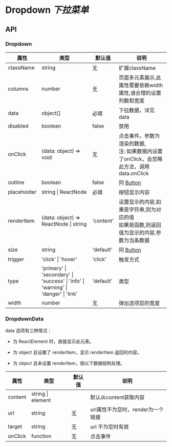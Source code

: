 # Dropdown *下拉菜单*

<example />

## API

### Dropdown

| 属性 | 类型 | 默认值 | 说明 |
| --- | --- | --- | --- |
| className | string | 无 | 扩展className |
| columns | number | 无 | 页面多元素展示,此属性需要依赖width属性,请合理的设置列数和宽度 |
| data | object[] | 必填 | 下拉数据，详见data |
| disabled | boolean | false | 禁用 |
| onClick | (data: object) => void | 无 | 点击事件。参数为渲染的数据, <br /> 注: 如果数据内设置了onClick，会忽略此方法，调用data.onClick |
| outline | boolean | false | 同 [Button](/components/Button) |
| placeholder | string \| ReactNode | 必填 | 按钮显示内容 |
| renderItem | (data: object) => ReactNode \| string | 'content' | 设置显示的内容,如果是字符串,则为对应的值<br />如果是函数,则返回值为显示的内容,参数为当条数据 |
| size | string | 'default' | 同 [Button](/components/Button) |
| trigger | 'click' \| 'hover' | 'click' | 触发方式 |
| type | 'primary' \| 'secondary' \|  'success' \| 'info' \|  'warning' \|  'danger' \|  'link' | 'default' | 类型 |
| width | number | 无 | 弹出选项层的宽度 |

### DropdownData

data 选项有三种情况：

- 为 ReactElement 时，直接显示此元素。

- 为 object 且设置了 renderItem，显示 renderItem 返回的内容。

- 为 object 且未设置 renderItem，按以下数据结构处理。

| 属性 | 类型 | 默认值 | 说明 |
| --- | --- | --- | --- |
| content | string \| element | | 默认从content获取内容 |
| url | string | 无 | url属性不为空时，render为一个链接 |
| target | string | 无 | url 不为空时有效 |
| onClick | function | 无 | 点击事件 |
